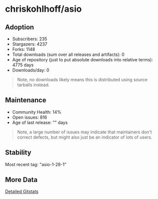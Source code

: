 # chriskohlhoff/asio

## Adoption

- Subscribers: 235
- Stargazers: 4237
- Forks: 1148
- Total downloads (sum over all releases and artifacts): 0
- Age of repository (just to put absolute downloads into relative terms): 4775 days
- Downloads/day: 0

> Note, no downloads likely means this is distributed using source tarballs instead.

## Maintenance

- Community Health: 14%
- Open issues: 816
- Age of last release: "<No Releases>" days

> Note, a large number of issues may indicate that maintainers don't correct defects, but might also
> just be an indicator of lots of users.

## Stability

Most recent tag: "asio-1-28-1"

## More Data

[Detailed Gitstats](/bazel-catalog/gitstats/chriskohlhoff/asio)

